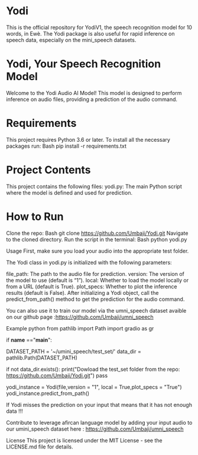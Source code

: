# Yodi
This is the official repository for YodiV1, the speech recognition model for 10 words, in Ewè.  The Yodi package is also useful for rapid inference on speech data, especially on the mini_speech datasets.


# Yodi, Your Speech Recognition Model
Welcome to the Yodi Audio AI Model! This model is designed to perform inference on audio files, providing a prediction of the audio command.

# Requirements
This project requires Python 3.6 or later.
To install all the necessary packages run:
Bash
pip install -r requirements.txt

# Project Contents
This project contains the following files:
yodi.py: The main Python script where the model is defined and used for prediction.

# How to Run
Clone the repo: 
Bash
git clone https://github.com/Umbaji/Yodi.git
Navigate to the cloned directory.
Run the script in the terminal: 
Bash
python yodi.py

Usage
First, make sure you load your audio into the appropriate test folder.

The Yodi class in yodi.py is initialized with the following parameters:

file_path: The path to the audio file for prediction.
version: The version of the model to use (default is “1”).
local: Whether to load the model locally or from a URL (default is True).
plot_specs: Whether to plot the inference results (default is False).
After initializing a Yodi object, call the predict_from_path() method to get the prediction for the audio command.

You can also use it to train our model via the umni_speech dataset avaible on our github page :https://github.com/Umbaji/umni_speech

Example
python
from pathlib import Path
import gradio as gr

if __name__ =="__main__":
    
DATASET_PATH = '~/umini_speech/test_set/'
data_dir = pathlib.Path(DATASET_PATH)

if not data_dir.exists():
        print("Dowload the test_set folder from the repo: https://github.com/Umbaji/Yodi.git")
        pass
        
yodi_instance = Yodi(file,version = "1", local = True,plot_specs = "True")
yodi_instance.predict_from_path()

If Yodi misses the prediction on your input that means that it has not enough data !!!

Contribute to leverage afircan language model by adding your input audio to our umini_speech dataset here :
https://github.com/Umbaji/umni_speech

License
This project is licensed under the MIT License - see the LICENSE.md file for details.
